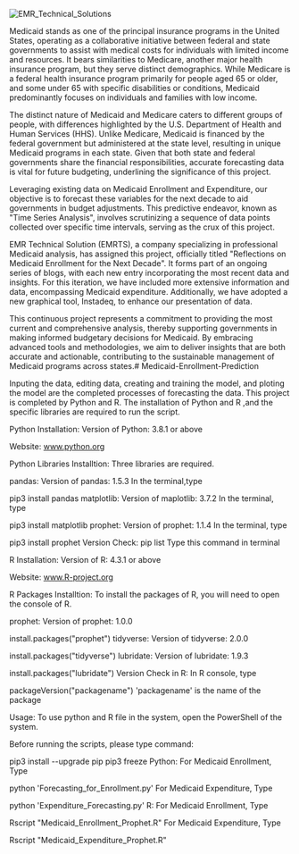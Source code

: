 ![EMR_Technical_Solutions](https://github.com/bravealex1/Medicaid-Enrollment-Prediction/assets/67205873/351769a1-ea10-46d3-9502-a0051c4ec265)

Medicaid stands as one of the principal insurance programs in the United States, operating as a collaborative initiative between federal and state governments to assist with medical costs for individuals with limited income and resources. It bears similarities to Medicare, another major health insurance program, but they serve distinct demographics. While Medicare is a federal health insurance program primarily for people aged 65 or older, and some under 65 with specific disabilities or conditions, Medicaid predominantly focuses on individuals and families with low income.

The distinct nature of Medicaid and Medicare caters to different groups of people, with differences highlighted by the U.S. Department of Health and Human Services (HHS). Unlike Medicare, Medicaid is financed by the federal government but administered at the state level, resulting in unique Medicaid programs in each state. Given that both state and federal governments share the financial responsibilities, accurate forecasting data is vital for future budgeting, underlining the significance of this project.

Leveraging existing data on Medicaid Enrollment and Expenditure, our objective is to forecast these variables for the next decade to aid governments in budget adjustments. This predictive endeavor, known as "Time Series Analysis", involves scrutinizing a sequence of data points collected over specific time intervals, serving as the crux of this project.

EMR Technical Solution (EMRTS), a company specializing in professional Medicaid analysis, has assigned this project, officially titled "Reflections on Medicaid Enrollment for the Next Decade". It forms part of an ongoing series of blogs, with each new entry incorporating the most recent data and insights. For this iteration, we have included more extensive information and data, encompassing Medicaid expenditure. Additionally, we have adopted a new graphical tool, Instadeq, to enhance our presentation of data.

This continuous project represents a commitment to providing the most current and comprehensive analysis, thereby supporting governments in making informed budgetary decisions for Medicaid. By embracing advanced tools and methodologies, we aim to deliver insights that are both accurate and actionable, contributing to the sustainable management of Medicaid programs across states.# Medicaid-Enrollment-Prediction

Inputing the data, editing data, creating and training the model, and ploting the model are the completed processes of forecasting the data. This project is completed by Python and R. The installation of Python and R ,and the specific libraries are required to run the script.

Python Installation:
Version of Python: 3.8.1 or above

Website: www.python.org

Python Libraries Installtion:
Three libraries are required.

pandas:
Version of pandas: 1.5.3 In the terminal,type

pip3 install pandas
matplotlib:
Version of maplotlib: 3.7.2 In the terminal, type

pip3 install matplotlib
prophet:
Version of prophet: 1.1.4 In the terminal, type

pip3 install prophet
Version Check:
pip list
Type this command in terminal

R Installation:
Version of R: 4.3.1 or above

Website: www.R-project.org

R Packages Installtion:
To install the packages of R, you will need to open the console of R.

prophet:
Version of prophet: 1.0.0

install.packages("prophet")
tidyverse:
Version of tidyverse: 2.0.0

install.packages("tidyverse")
lubridate:
Version of lubridate: 1.9.3

install.packages("lubridate")
Version Check in R:
In R console, type

packageVersion("packagename")
'packagename' is the name of the package

Usage:
To use python and R file in the system, open the PowerShell of the system.

Before running the scripts, please type command:

pip3 install --upgrade pip
pip3 freeze
Python:
For Medicaid Enrollment, Type

python 'Forecasting_for_Enrollment.py'
For Medicaid Expenditure, Type

python 'Expenditure_Forecasting.py'
R:
For Medicaid Enrollment, Type

Rscript "Medicaid_Enrollment_Prophet.R"
For Medicaid Expenditure, Type

Rscript "Medicaid_Expenditure_Prophet.R"

